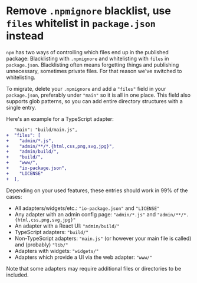 # Remove `.npmignore` blacklist, use `files` whitelist in `package.json` instead

`npm` has two ways of controlling which files end up in the published package: Blacklisting with `.npmignore` and whitelisting with `files` in `package.json`. Blacklisting often means forgetting things and publishing unnecessary, sometimes private files. For that reason we've switched to whitelisting.

To migrate, delete your `.npmignore` and add a `"files"` field in your `package.json`, preferably under `"main"` so it is all in one place. This field also supports glob patterns, so you can add entire directory structures with a single entry.

Here's an example for a TypeScript adapter:

```diff
   "main": "build/main.js",
+  "files": [
+    "admin/*.js",
+    "admin/**/*.{html,css,png,svg,jpg}",
+    "admin/build/",
+    "build/",
+    "www/",
+    "io-package.json",
+    "LICENSE"
+  ],
```

Depending on your used features, these entries should work in 99% of the cases:

-   All adapters/widgets/etc.: `"io-package.json"` and `"LICENSE"`
-   Any adapter with an admin config page: `"admin/*.js"` and `"admin/**/*.{html,css,png,svg,jpg}"`
-   An adapter with a React UI: `"admin/build/"`
-   TypeScript adapters: `"build/"`
-   Non-TypeScript adapters: `"main.js"` (or however your main file is called) and (probably) `"lib/"`
-   Adapters with widgets: `"widgets/"`
-   Adapters which provide a UI via the web adapter: `"www/"`

Note that some adapters may require additional files or directories to be included.
